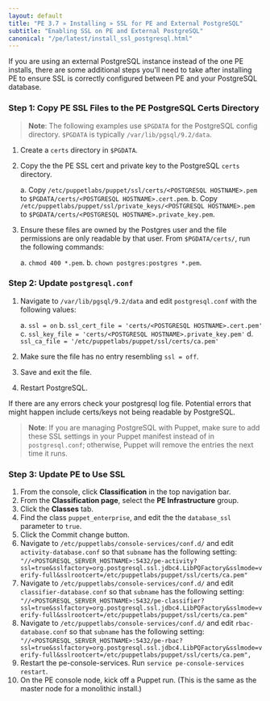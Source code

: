 ```yaml
---
layout: default
title: "PE 3.7 » Installing » SSL for PE and External PostgreSQL"
subtitle: "Enabling SSL on PE and External PostgreSQL"
canonical: "/pe/latest/install_ssl_postgresql.html"
---
```



If you are using an external PostgreSQL instance instead of the one PE installs, there are some additional steps you'll need to take after installing PE to ensure SSL is correctly configured between PE and your PostgreSQL database.  

### Step 1: Copy PE SSL Files to the PE PostgreSQL Certs Directory

>**Note**: The following examples use `$PGDATA` for the PostgreSQL config directory. `$PGDATA` is typically `/var/lib/pgsql/9.2/data`.

1. Create a `certs` directory in `$PGDATA`.
2. Copy the the PE SSL cert and private key to the PostgreSQL `certs` directory.

   a. Copy `/etc/puppetlabs/puppet/ssl/certs/<POSTGRESQL HOSTNAME>.pem` to `$PGDATA/certs/<POSTGRESQL HOSTNAME>.cert.pem`.
   b. Copy `/etc/puppetlabs/puppet/ssl/private_keys/<POSTGRESQL HOSTNAME>.pem` to `$PGDATA/certs/<POSTGRESQL HOSTNAME>.private_key.pem`.
   
3. Ensure these files are owned by the Postgres user and the file permissions are only readable by that user. From `$PGDATA/certs/`, run the following commands:

   a. `chmod 400 *.pem`.
   b. `chown postgres:postgres *.pem`. 


### Step 2: Update `postgresql.conf`

1. Navigate to `/var/lib/pgsql/9.2/data` and edit `postgresql.conf` with the following values:

   a. `ssl = on`
   b. `ssl_cert_file = 'certs/<POSTGRESQL HOSTNAME>.cert.pem'`
   c. `ssl_key_file = 'certs/<POSTGRESQL HOSTNAME>.private_key.pem'`
   d. `ssl_ca_file = '/etc/puppetlabs/puppet/ssl/certs/ca.pem'`   


2. Make sure the file has no entry resembling `ssl = off`.
3. Save and exit the file. 
4. Restart PostgreSQL. 

If there are any errors check your postgresql log file. Potential errors that might happen include certs/keys not being readable by PostgreSQL.

>**Note**: If you are managing PostgreSQL with Puppet, make sure to add these SSL settings in your Puppet manifest instead of in `postgresql.conf`; otherwise, Puppet will remove the entries the next time it runs.

### Step 3: Update PE to Use SSL

1. From the console, click __Classification__ in the top navigation bar.
2. From the __Classification page__, select the __PE Infrastructure__ group.
3. Click the __Classes__ tab. 
3. Find the class `puppet_enterprise`, and edit the the `database_ssl` parameter to `true`.
4. Click the Commit change button. 
5. Navigate to `/etc/puppetlabs/console-services/conf.d/` and edit `activity-database.conf` so that `subname` has the following setting: `"//<POSTGRESQL_SERVER_HOSTNAME>:5432/pe-activity?ssl=true&sslfactory=org.postgresql.ssl.jdbc4.LibPQFactory&sslmode=verify-full&sslrootcert=/etc/puppetlabs/puppet/ssl/certs/ca.pem"`
6. Navigate to `/etc/puppetlabs/console-services/conf.d/` and edit `classifier-database.conf` so that `subname` has the following setting: `"//<POSTGRESQL_SERVER_HOSTNAME>:5432/pe-classifier?ssl=true&sslfactory=org.postgresql.ssl.jdbc4.LibPQFactory&sslmode=verify-full&sslrootcert=/etc/puppetlabs/puppet/ssl/certs/ca.pem"`
7. Navigate to `/etc/puppetlabs/console-services/conf.d/` and edit `rbac-database.conf` so that `subname` has the following setting: `"//<POSTGRESQL_SERVER_HOSTNAME>:5432/pe-rbac?ssl=true&sslfactory=org.postgresql.ssl.jdbc4.LibPQFactory&sslmode=verify-full&sslrootcert=/etc/puppetlabs/puppet/ssl/certs/ca.pem",` 
8. Restart the pe-console-services. Run `service pe-console-services restart`.
9. On the PE console node, kick off a Puppet run. (This is the same as the master node for a monolithic install.)